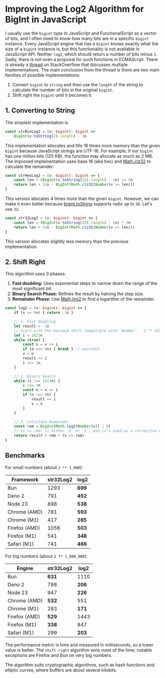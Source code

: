 # Improving the Log2 Algorithm for BigInt in JavaScript

I usually use the `bigint` type in JavaScript and FunctionalScript as a vector of bits, and I often need to know how many bits are in a specific `bigint` instance. Every JavaScript engine that has a `bigint` knows exactly what the size of a `bigint` instance is, but this functionality is not available in JavaScript API. Neither `log2`, which should return a number of bits minus `1`. Sadly, there is not even a proposal for such functions in ECMAScript. There is already a [thread](https://stackoverflow.com/questions/54758130/how-to-obtain-the-amount-of-bits-of-a-bigint) on StackOverflow that discusses multiple implementations. The main conclusion from the thread is there are two main families of possible implementations:

1. Convert `bigint` to `string` and then use the `length` of the string to calculate the number of bits in the original `bigint`.
2. Shift right the `bigint` until it becomes `0`.

## 1. Converting to String

The simplest implementation is 

```ts
const strBinLog2 = (v: bigint): bigint =>
    BigInt(v.toString(2).length) - 1n
```

This implementation allocates and fills 16 times more memory than the given `bigint` because JavaScript strings are UTF-16. For example, if our `bigint` has one million bits (125 KB), the function may allocate as much as 2 MB. The improved implementation uses base 16 (aka hex) and [Math.clz32](https://developer.mozilla.org/en-US/docs/Web/JavaScript/Reference/Global_Objects/Math/clz32) to calculate the remainder:

```ts
const strHexLog2 = (v: bigint): bigint => {
    const len = (BigInt(v.toString(16).length) - 1n) << 2n
    return len + 31n - BigInt(Math.clz32(Number(v >> len)))
}
```

This version allocates 4 times more than the given `bigint`. However, we can make it even better because [bigint.toString](https://developer.mozilla.org/en-US/docs/Web/JavaScript/Reference/Global_Objects/BigInt/toString#parameters) supports radix up to `36`. Let's use `32`:

```ts
const str32Log2 = (v: bigint): bigint => {
    const len = (BigInt(v.toString(32).length) - 1n) * 5n
    return len + 31n - BigInt(Math.clz32(Number(v >> len)))
}
```

This version allocates slightly less memory than the previous implementation.

## 2. Shift Right

This algorithm uses 3 phases:

1. **Fast doubling:** Uses exponential steps to narrow down the range of the most significant bit.
2. **Binary Search Phase:** Refines the result by halving the step size.
3. **Remainder Phase:** Use [Math.log2](https://developer.mozilla.org/en-US/docs/Web/JavaScript/Reference/Global_Objects/Math/log2) to find a logarithm of the remainder.

```ts
const log2 = (v: bigint): bigint => {
    if (v <= 0n) { return -1n }

    // 1. Fast Doubling
    let result = -1n
    // Start with the maximum shift compatible with `Number`. `2 ** 1024` may lead to `Inf`.
    let i = 1023n
    while (true) {
        const n = v >> i
        if (n === 0n) { break } // overshot
        v = n
        result += i
        i <<= 1n
    }

    // 2. Binary Search
    while (i !== 1023n) {
        i >>= 1n
        const n = v >> i
        if (n !== 0n) {
            result += i
            v = n
        }
    }

    // 3. Calculate Remainder
    const rem = BigInt(Math.log2(Number(v)) | 0)
    // (v >> rem) is either `0` or `1`, and it's used as a correction of `Math.log2` rounding.
    return result + rem + (v >> rem)
}
```

## Benchmarks

For small numbers (about `2 ** 1_000`):

|Framework    |str32Log2|   log2|
|-------------|---------|-------|
|Bun          |     1293|**699**|
|Deno 2       |      791|**452**|
|Node 23      |      898|**538**|
|Chrome (AMD) |      781|**593**|
|Chrome (M1)  |      417|**285**|
|Firefox (AMD)|     1056|**503**|
|Firefox (M1) |      541|**348**|
|Safari (M1)  |      741|**466**|

For big numbers (about `2 ** 1_000_000`):

|Engine       |str32Log2|   log2|
|-------------|---------|-------|
|Bun          |  **631**|   1110|
|Deno 2       |      788|**206**|
|Node 23      |      947|**226**|
|Chrome (AMD) |  **532**|    551|
|Chrome (M1)  |      283|**171**|
|Firefox (AMD)|  **529**|   1443|
|Firefox (M1) |  **338**|    847|
|Safari  (M1) |      299|**203**|

The performance metric is time and measured in milliseconds, so a lower value is better. The `shift right` algorithm wins most of the time; notable exceptions are Firefox and Bun on very big numbers. 

The algorithm suits cryptographic algorithms, such as hash functions and elliptic curves, where buffers are about several kilobits.
